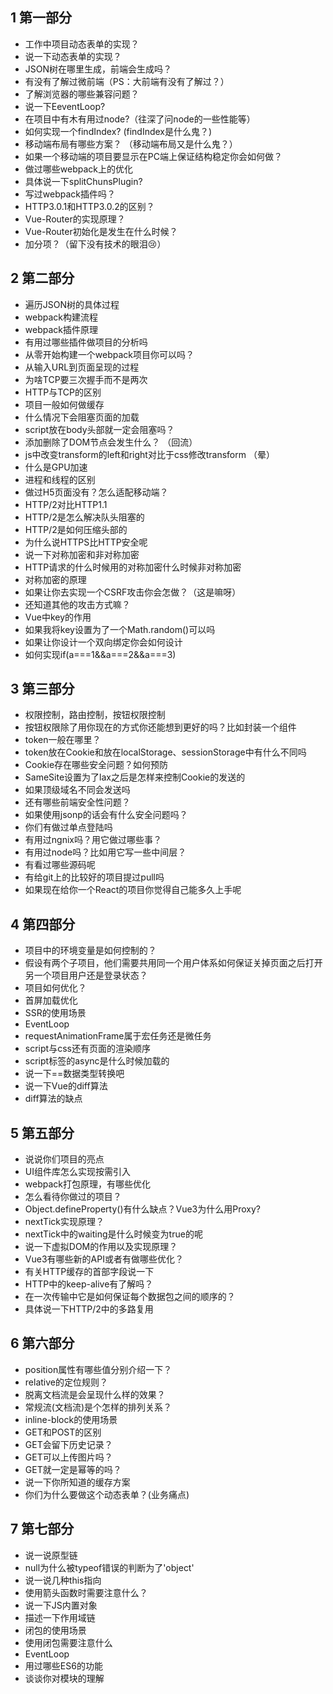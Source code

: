 ## 1 第一部分

- 工作中项目动态表单的实现？
- 说一下动态表单的实现？
- JSON树在哪里生成，前端会生成吗？
- 有没有了解过微前端（PS：大前端有没有了解过？）
- 了解浏览器的哪些兼容问题？
- 说一下EeventLoop?
- 在项目中有木有用过node?（往深了问node的一些性能等）
- 如何实现一个findIndex? (findIndex是什么鬼？)
- 移动端布局有哪些方案？ （移动端布局又是什么鬼？）
- 如果一个移动端的项目要显示在PC端上保证结构稳定你会如何做？
- 做过哪些webpack上的优化
- 具体说一下splitChunsPlugin?
- 写过webpack插件吗？
- HTTP3.0.1和HTTP3.0.2的区别？
- Vue-Router的实现原理？
- Vue-Router初始化是发生在什么时候？
- 加分项？（留下没有技术的眼泪😢）


## 2 第二部分

- 遍历JSON树的具体过程
- webpack构建流程
- webpack插件原理
- 有用过哪些插件做项目的分析吗
- 从零开始构建一个webpack项目你可以吗？
- 从输入URL到页面呈现的过程
- 为啥TCP要三次握手而不是两次
- HTTP与TCP的区别
- 项目一般如何做缓存
- 什么情况下会阻塞页面的加载
- script放在body头部就一定会阻塞吗？
- 添加删除了DOM节点会发生什么？ （回流）
- js中改变transform的left和right对比于css修改transform （晕）
- 什么是GPU加速
- 进程和线程的区别
- 做过H5页面没有？怎么适配移动端？
- HTTP/2对比HTTP1.1
- HTTP/2是怎么解决队头阻塞的
- HTTP/2是如何压缩头部的
- 为什么说HTTPS比HTTP安全呢
- 说一下对称加密和非对称加密
- HTTP请求的什么时候用的对称加密什么时候非对称加密
- 对称加密的原理
- 如果让你去实现一个CSRF攻击你会怎做？（这是嘛呀）
- 还知道其他的攻击方式嘛？
- Vue中key的作用
- 如果我将key设置为了一个Math.random()可以吗
- 如果让你设计一个双向绑定你会如何设计
- 如何实现if(a===1&&a===2&&a===3)
  

## 3 第三部分

- 权限控制，路由控制，按钮权限控制
- 按钮权限除了用你现在的方式你还能想到更好的吗？比如封装一个组件
- token一般在哪里？
- token放在Cookie和放在localStorage、sessionStorage中有什么不同吗
- Cookie存在哪些安全问题？如何预防
- SameSite设置为了lax之后是怎样来控制Cookie的发送的
- 如果顶级域名不同会发送吗
- 还有哪些前端安全性问题？
- 如果使用jsonp的话会有什么安全问题吗？
- 你们有做过单点登陆吗
- 有用过ngnix吗？用它做过哪些事？
- 有用过node吗？比如用它写一些中间层？
- 有看过哪些源码呢
- 有给git上的比较好的项目提过pull吗
- 如果现在给你一个React的项目你觉得自己能多久上手呢


## 4 第四部分

- 项目中的环境变量是如何控制的？
- 假设有两个子项目，他们需要共用同一个用户体系如何保证关掉页面之后打开另一个项目用户还是登录状态？
- 项目如何优化？
- 首屏加载优化
- SSR的使用场景
- EventLoop
- requestAnimationFrame属于宏任务还是微任务
- script与css还有页面的渲染顺序
- script标签的async是什么时候加载的
- 说一下==数据类型转换吧
- 说一下Vue的diff算法
- diff算法的缺点


## 5 第五部分

- 说说你们项目的亮点
- UI组件库怎么实现按需引入
- webpack打包原理，有哪些优化
- 怎么看待你做过的项目？
- Object.defineProperty()有什么缺点？Vue3为什么用Proxy?
- nextTick实现原理？
- nextTick中的waiting是什么时候变为true的呢
- 说一下虚拟DOM的作用以及实现原理？
- Vue3有哪些新的API或者有做哪些优化？
- 有关HTTP缓存的首部字段说一下
- HTTP中的keep-alive有了解吗？
- 在一次传输中它是如何保证每个数据包之间的顺序的？
- 具体说一下HTTP/2中的多路复用


## 6 第六部分

- position属性有哪些值分别介绍一下？
- relative的定位规则？
- 脱离文档流是会呈现什么样的效果？
- 常规流(文档流)是个怎样的排列关系？
- inline-block的使用场景
- GET和POST的区别
- GET会留下历史记录？
- GET可以上传图片吗？
- GET就一定是幂等的吗？
- 说一下你所知道的缓存方案
- 你们为什么要做这个动态表单？(业务痛点)


## 7 第七部分

- 说一说原型链
- null为什么被typeof错误的判断为了'object'
- 说一说几种this指向
- 使用箭头函数时需要注意什么？
- 说一下JS内置对象
- 描述一下作用域链
- 闭包的使用场景
- 使用闭包需要注意什么
- EventLoop
- 用过哪些ES6的功能
- 谈谈你对模块的理解
